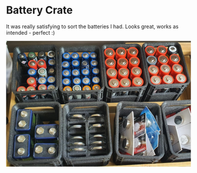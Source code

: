 # Battery Crate

It was really satisfying to sort the batteries I had. Looks great, works as intended - perfect :)

![Battery Crate](_battery.jpg)
